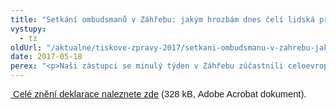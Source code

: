 ```yaml
---
title: "Setkání ombudsmanů v Záhřebu: jakým hrozbám dnes čelí lidská práva a demokracie v Evropě?"
vystupy:
  - tz
oldUrl: "/aktualne/tiskove-zpravy-2017/setkani-ombudsmanu-v-zahrebu-jakym-hrozbam-dnes-celi-lidska-prava-a-demokracie-v-evrope"
date: 2017-05-18
perex: "<p>Naši zástupci se minulý týden v Záhřebu zúčastnili celoevropského setkání ombudsmanů a dalších národních institucí sledujících dodržování lidských práv. V závěrečné deklaraci se všichni zúčastnění shodli, že evropské státy a jejich obyvatelstvo stojí před mnoha výzvami. Demokracie a lidská práva jsou v Evropě ohroženy násilným extremismem a terorismem. Některé státy se však mohou dostat do situace, kdy určitá opatření namířená původně proti terorismu současně nepřiměřeně zasáhnou do práv vlastního obyvatelstva. Ve svých důsledcích pak mohou prohloubit stav ohrožení a nejistoty. Současná Evropa je také zasažena rostoucí nerovností, xenofobií nebo náboženskou nevraživostí. Do rozporu se také častěji dostává svoboda slova a snaha omezit nenávistné projevy ve veřejném prostoru. To vše je v některých zemích doprovázeno ohrožením svobody a nezávislosti médií. </p>"
---
```


<!-- imported from the old website -->

<p><span style="font-size:11.0pt;font-family:&quot;Calibri&quot;,sans-serif;
mso-fareast-font-family:Calibri;mso-fareast-theme-font:minor-latin;mso-bidi-font-family:
&quot;Times New Roman&quot;;mso-ansi-language:CS;mso-fareast-language:EN-US;mso-bidi-language:
AR-SA"><a title="Otevření do nového okna" href="/uploads-import/lidska_prava/Zagreb_Declaration_.pdf" target="_blank"> Celé znění deklarace naleznete zde</a> (328 kB, Adobe Acrobat dokument).</span></p><p></p>
